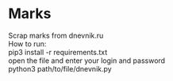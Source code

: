 # Marks
Scrap marks from dnevnik.ru<br>
How to run:<br>
pip3 install -r requirements.txt<br>
open the file and enter your login and password<br>
python3 path/to/file/dnevnik.py
